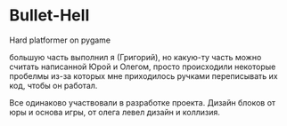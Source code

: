 # Bullet-Hell
Hard platformer on pygame


большую часть выполнил я (Григорий), но какую-ту часть можно считать написанной Юрой и Олегом, просто происходили некоторые пробелмы из-за которых мне приходилось ручками переписывать их код, чтобы он работал.

Все одинаково участвовали в разработке проекта. Дизайн блоков от юры и основа игры, от олега левел дизайн и коллизия. 

